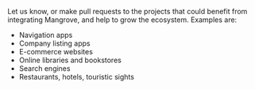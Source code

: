 Let us know, or make pull requests to the projects that could benefit from integrating Mangrove, and help to grow the ecosystem. Examples are:
* Navigation apps
* Company listing apps
* E-commerce websites
* Online libraries and bookstores
* Search engines
* Restaurants, hotels, touristic sights
